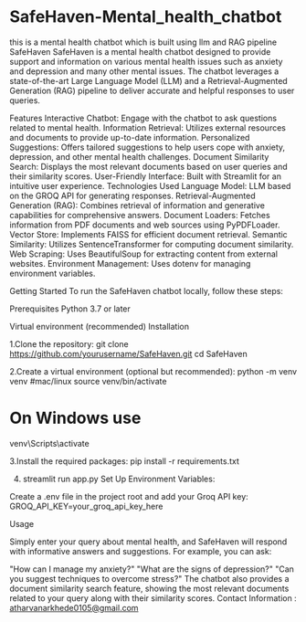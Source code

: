 # SafeHaven-Mental_health_chatbot
this is a mental health chatbot which is built using llm and RAG pipeline
SafeHaven
SafeHaven is a mental health chatbot designed to provide support and information on various mental health issues such as anxiety and depression and many other mental issues. The chatbot leverages a state-of-the-art Large Language Model (LLM) and a Retrieval-Augmented Generation (RAG) pipeline to deliver accurate and helpful responses to user queries.

Features
Interactive Chatbot: Engage with the chatbot to ask questions related to mental health.
Information Retrieval: Utilizes external resources and documents to provide up-to-date information.
Personalized Suggestions: Offers tailored suggestions to help users cope with anxiety, depression, and other mental health challenges.
Document Similarity Search: Displays the most relevant documents based on user queries and their similarity scores.
User-Friendly Interface: Built with Streamlit for an intuitive user experience.
Technologies Used
Language Model: LLM based on the GROQ API for generating responses.
Retrieval-Augmented Generation (RAG): Combines retrieval of information and generative capabilities for comprehensive answers.
Document Loaders: Fetches information from PDF documents and web sources using PyPDFLoader.
Vector Store: Implements FAISS for efficient document retrieval.
Semantic Similarity: Utilizes SentenceTransformer for computing document similarity.
Web Scraping: Uses BeautifulSoup for extracting content from external websites.
Environment Management: Uses dotenv for managing environment variables.

Getting Started
To run the SafeHaven chatbot locally, follow these steps:

Prerequisites
Python 3.7 or later




Virtual environment (recommended)
Installation





1.Clone the repository:
git clone https://github.com/yourusername/SafeHaven.git
cd SafeHaven





2.Create a virtual environment (optional but recommended):
python -m venv venv
#mac/linux
source venv/bin/activate  

# On Windows use
venv\Scripts\activate





3.Install the required packages:
pip install -r requirements.txt





4. streamlit run app.py
 Set Up Environment Variables:






Create a .env file in the project root and add your Groq API key:
GROQ_API_KEY=your_groq_api_key_here





Usage




Simply enter your query about mental health, and SafeHaven will respond with informative answers and suggestions. For example, you can ask:

"How can I manage my anxiety?"
"What are the signs of depression?"
"Can you suggest techniques to overcome stress?"
The chatbot also provides a document similarity search feature, showing the most relevant documents related to your query along with their similarity scores.
Contact Information : atharvanarkhede0105@gmail.com


